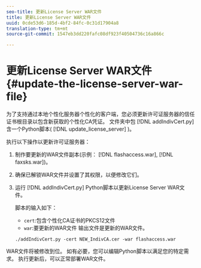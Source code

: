 ```yaml
---
seo-title: 更新License Server WAR文件
title: 更新License Server WAR文件
uuid: 0cde53d6-185d-4bf2-84fc-0c31d17904a8
translation-type: tm+mt
source-git-commit: 1547eb3dd220fafc08df923f40504736c16a866c

---
```



# 更新License Server WAR文件{#update-the-license-server-war-file}

为了支持通过本地个性化服务器个性化的客户端，您必须更新许可证服务器的信任证书根目录以包含新获取的个性化CA凭证。 文件夹中包 [!DNL addIndivCert.py]含一个Python脚本( [!DNL update_license_server] )。

执行以下操作以更新许可证服务器：

1. 制作要更新的WAR文件副本(示例： [!DNL flashaccess.war], [!DNL faxsks.war])。
1. 确保已解锁WAR文件并设置了其权限，以便修改它们。
1. 运行 [!DNL addIndivCert.py] Python脚本以更新License Server WAR文件。

   脚本的输入如下：

   * `cert`:包含个性化CA证书的PKCS12文件
   * `war`:要更新的WAR文件
   输出文件是更新的WAR文件。

   ```
   ./addIndivCert.py -cert NEW_IndivCA.cer -war flashaccess.war
   ```

WAR文件将被修改到位。 如有必要，您可以编辑Python脚本以满足您的特定需求。 执行更新后，可以正常部署WAR文件。
